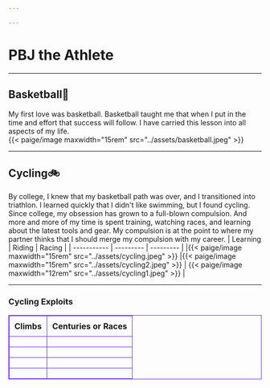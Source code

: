 ```yaml
---

---
```

<html>
<head>
<style>
table, th, td {
  border: 1px solid #6831f5;
  border-collapse: collapse;
  text-align: left;
  vertical-align: top;
}
th, td {
  padding-top: 10px;
  padding-bottom: 10px;
  padding-left: 10px;
  padding-right: 10px;
}
</style>
</head>

# PBJ the Athlete
---
## Basketball🏀
My first love was basketball. Basketball taught me that when I put in the time and effort that success will follow. I have carried this lesson into all aspects of my life.<br> 
{{< paige/image maxwidth="15rem" src="../assets/basketball.jpeg" >}} 

---

## Cycling🚲
By college, I knew that my basketball path was over, and I transitioned into triathlon. I learned quickly that I didn't like swimming, but I found cycling. Since college, my obsession has grown to a full-blown compulsion. And more and more of my time is spent training, watching races, and learning about the latest tools and gear. My compulsion is at the point to where my partner thinks that I should merge my compulsion with my career.
|    Learning   | Riding | Racing |
| ----------- | --------- | --------- |
|{{< paige/image maxwidth="15rem" src="../assets/cycling.jpeg" >}}              |{{< paige/image maxwidth="15rem" src="../assets/cycling2.jpeg" >}}           | {{< paige/image maxwidth="12rem" src="../assets/cycling1.jpeg" >}}          |

---

### Cycling Exploits

|    Climbs   | Centuries or Races |
| ----------- | ----------- |
|<div class="strava-embed-placeholder" data-embed-type="activity" data-embed-id="7372928371"></div><script src="https://strava-embeds.com/embed.js"></script>|<div class="strava-embed-placeholder" data-embed-type="activity" data-embed-id="9545883836"></div><script src="https://strava-embeds.com/embed.js"></script>|
|<div class="strava-embed-placeholder" data-embed-type="activity" data-embed-id="1890504114"></div><script src="https://strava-embeds.com/embed.js"></script>|<div class="strava-embed-placeholder" data-embed-type="activity" data-embed-id="5582091860"></div><script src="https://strava-embeds.com/embed.js"></script>
|<div class="strava-embed-placeholder" data-embed-type="activity" data-embed-id="6409227298"></div><script src="https://strava-embeds.com/embed.js"></script>  |<div class="strava-embed-placeholder" data-embed-type="activity" data-embed-id="7638295384"></div><script src="https://strava-embeds.com/embed.js"></script>|
||<div class="strava-embed-placeholder" data-embed-type="activity" data-embed-id="10080211089" data-style="standard"></div><script src="https://strava-embeds.com/embed.js"></script>|
</details>
<br>
